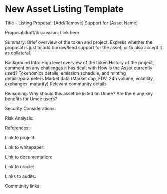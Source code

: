 # New Asset Listing Template

Title - Listing Proposal: \[Add/Remove] Support for \[Asset Name]

Proposal draft/discussion: Link here

Summary: Brief overview of the token and project. Express whether the proposal is just to add borrow/lend support for the asset, or to also accept it as collateral.

Background Info: High level overview of the token History of the project, comment on any challenges it has dealt with How is the Asset currently used? Tokenomics details, emission schedule, and minting details/parameters Market data (Market cap, FDV, 24h volume, volatility, exchanges, maturity) Relevant community details

Reasoning: Why should this asset be listed on Umee? Are there any key benefits for Umee users?



Security Considerations:

Risk Analysis:

References:&#x20;

Link to project:&#x20;

Link to whitepaper:&#x20;

Link to documentation:&#x20;

Link to oracle:&#x20;

Links to audits:&#x20;

Community links:
